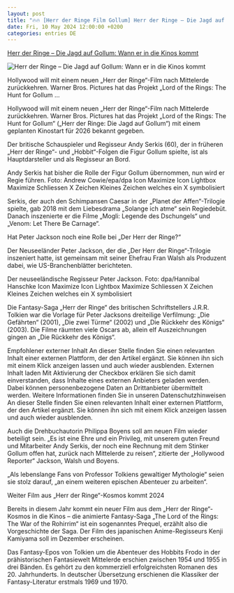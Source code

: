 ```yaml
---
layout: post
title: "🔥🔥 [Herr der Ringe Film Gollum] Herr der Ringe – Die Jagd auf Gollum: Wann er in die Kinos kommt"
date: Fri, 10 May 2024 12:00:00 +0200
categories: entries DE
---
```

[Herr der Ringe – Die Jagd auf Gollum: Wann er in die Kinos kommt](https://www.noz.de/deutschland-welt/kultur/artikel/herr-der-ringe-die-jagd-auf-gollum-wann-er-in-die-kinos-kommt-46981455)

![Herr der Ringe – Die Jagd auf Gollum: Wann er in die Kinos kommt](https://images.noz-mhn.de/img/46984321/crop/cbase_16_9-w1200/2008114188/1880103313/gollum.jpg)

Hollywood will mit einem neuen „Herr der Ringe“-Film nach Mittelerde zurückkehren. Warner Bros. Pictures hat das Projekt „Lord of the Rings: The Hunt for Gollum ...

Hollywood will mit einem neuen „Herr der Ringe“-Film nach Mittelerde zurückkehren. Warner Bros. Pictures hat das Projekt „Lord of the Rings: The Hunt for Gollum“ („Herr der Ringe: Die Jagd auf Gollum“) mit einem geplanten Kinostart für 2026 bekannt gegeben.

Der britische Schauspieler und Regisseur Andy Serkis (60), der in früheren „Herr der Ringe“- und „Hobbit“-Folgen die Figur Gollum spielte, ist als Hauptdarsteller und als Regisseur an Bord.

Andy Serkis hat bisher die Rolle der Figur Gollum übernommen, nun wird er Regie führen. Foto: Andrew Cowie/epa/dpa Icon Maximize Icon Lightbox Maximize Schliessen X Zeichen Kleines Zeichen welches ein X symbolisiert

Serkis, der auch den Schimpansen Caesar in der „Planet der Affen“-Trilogie spielte, gab 2018 mit dem Liebesdrama „Solange ich atme“ sein Regiedebüt. Danach inszenierte er die Filme „Mogli: Legende des Dschungels“ und „Venom: Let There Be Carnage“.

Hat Peter Jackson noch eine Rolle bei „Der Herr der Ringe?“

Der Neuseeländer Peter Jackson, der die „Der Herr der Ringe“-Trilogie inszeniert hatte, ist gemeinsam mit seiner Ehefrau Fran Walsh als Produzent dabei, wie US-Branchenblätter berichteten.

Der neuseeländische Regisseur Peter Jackson. Foto: dpa/Hannibal Hanschke Icon Maximize Icon Lightbox Maximize Schliessen X Zeichen Kleines Zeichen welches ein X symbolisiert

Die Fantasy-Saga „Herr der Ringe“ des britischen Schriftstellers J.R.R. Tolkien war die Vorlage für Peter Jacksons dreiteilige Verfilmung: „Die Gefährten“ (2001), „Die zwei Türme“ (2002) und „Die Rückkehr des Königs“ (2003). Die Filme räumten viele Oscars ab, allein elf Auszeichnungen gingen an „Die Rückkehr des Königs“.

Empfohlener externer Inhalt An dieser Stelle finden Sie einen relevanten Inhalt einer externen Plattform, der den Artikel ergänzt. Sie können ihn sich mit einem Klick anzeigen lassen und auch wieder ausblenden. Externen Inhalt laden Mit Aktivierung der Checkbox erklären Sie sich damit einverstanden, dass Inhalte eines externen Anbieters geladen werden. Dabei können personenbezogene Daten an Drittanbieter übermittelt werden. Weitere Informationen finden Sie in unseren Datenschutzhinweisen An dieser Stelle finden Sie einen relevanten Inhalt einer externen Plattform, der den Artikel ergänzt. Sie können ihn sich mit einem Klick anzeigen lassen und auch wieder ausblenden.

Auch die Drehbuchautorin Philippa Boyens soll am neuen Film wieder beteiligt sein. „Es ist eine Ehre und ein Privileg, mit unserem guten Freund und Mitarbeiter Andy Serkis, der noch eine Rechnung mit dem Stinker Gollum offen hat, zurück nach Mittelerde zu reisen“, zitierte der „Hollywood Reporter“ Jackson, Walsh und Boyens.

„Als lebenslange Fans von Professor Tolkiens gewaltiger Mythologie“ seien sie stolz darauf, „an einem weiteren epischen Abenteuer zu arbeiten“.

Weiter Film aus „Herr der Ringe“-Kosmos kommt 2024

Bereits in diesem Jahr kommt ein neuer Film aus dem „Herr der Ringe“-Kosmos in die Kinos – die animierte Fantasy-Saga „The Lord of the Rings: The War of the Rohirrim“ ist ein sogenanntes Prequel, erzählt also die Vorgeschichte der Saga. Der Film des japanischen Anime-Regisseurs Kenji Kamiyama soll im Dezember erscheinen.

Das Fantasy-Epos von Tolkien um die Abenteuer des Hobbits Frodo in der prähistorischen Fantasiewelt Mittelerde erschien zwischen 1954 und 1955 in drei Bänden. Es gehört zu den kommerziell erfolgreichsten Romanen des 20. Jahrhunderts. In deutscher Übersetzung erschienen die Klassiker der Fantasy-Literatur erstmals 1969 und 1970.

